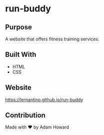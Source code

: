# run-buddy

## Purpose
A website that offers fitness training services.

## Built With
* HTML
* CSS

## Website
https://lernantino.github.io/run-buddy

## Contribution 
Made with ❤️ by Adam Howard
